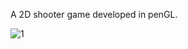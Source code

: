 A 2D shooter game developed in penGL.

![1](https://user-images.githubusercontent.com/57312446/155384835-15133617-d871-42e0-a71b-ed7dfcfc0683.png)
